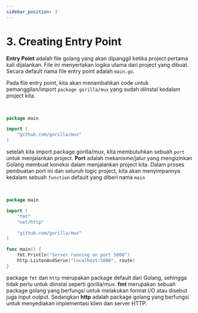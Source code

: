 ```yaml
---
sidebar_position: 3
---
```


# 3. Creating Entry Point

**Entry Point** adalah file golang yang akan dipanggil ketika project pertama kali dijalankan. File ini menyertakan logika utama dari project yang dibuat. Secara default nama file entry point adalah `main.go`.

Pada file entry point, kita akan menambahkan code untuk pemanggilan/import `package gorilla/mux` yang sudah diinstal kedalam project kita.

<br/>

```go title="main.go"
package main

import (
	"github.com/gorilla/mux"
)
```

setelah kita import package gorilla/mux, kita membutuhkan sebuah `port` untuk menjalankan project. **Port** adalah mekanisme/jalur yang mengizinkan Golang membuat koneksi dalam menjalankan project kita. Dalam proses pembuatan port ini dan seluruh logic project, kita akan menyimpannya kedalam sebuah `function` default yang diberi nama `main`

<br/>

```go {4-5,10-13} title="main.go"
package main

import (
	"fmt"
	"net/http"

	"github.com/gorilla/mux"
)

func main() {
	fmt.Println("Server running on port 5000")
	http.ListenAndServe("localhost:5000", route)
}
```

package `fmt` dan `http` merupakan package default dari Golang, sehingga tidak perlu untuk diinstal seperti gorilla/mux. **fmt** merupakan sebuah package golang yang berfungsi untuk melakukan format I/O atau disebut juga input output. Sedangkan **http** adalah package golang yang berfungsi untuk menyediakan implementasi klien dan server HTTP.

